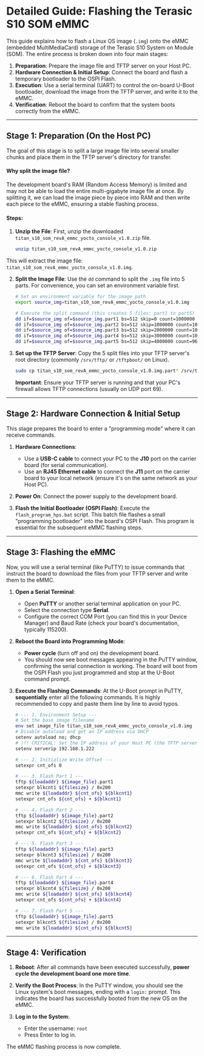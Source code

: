 # Detailed Guide: Flashing the Terasic S10 SOM eMMC

This guide explains how to flash a Linux OS image (`.img`) onto the eMMC (embedded MultiMediaCard) storage of the Terasic S10 System on Module (SOM). The entire process is broken down into four main stages:

1.  **Preparation**: Prepare the image file and TFTP server on your Host PC.
2.  **Hardware Connection & Initial Setup**: Connect the board and flash a temporary bootloader to the OSPI Flash.
3.  **Execution**: Use a serial terminal (UART) to control the on-board U-Boot bootloader, download the image from the TFTP server, and write it to the eMMC.
4.  **Verification**: Reboot the board to confirm that the system boots correctly from the eMMC.

---

## Stage 1: Preparation (On the Host PC)

The goal of this stage is to split a large image file into several smaller chunks and place them in the TFTP server's directory for transfer.

#### Why split the image file?
The development board's RAM (Random Access Memory) is limited and may not be able to load the entire multi-gigabyte image file at once. By splitting it, we can load the image piece by piece into RAM and then write each piece to the eMMC, ensuring a stable flashing process.

#### Steps:

1.  **Unzip the File**:
    First, unzip the downloaded `titan_s10_som_revA_emmc_yocto_console_v1.0.zip` file.
    
    ```bash
    unzip titan_s10_som_revA_emmc_yocto_console_v1.0.zip
    ```
This will extract the image file: `titan_s10_som_revA_emmc_yocto_console_v1.0.img`.
    
2. **Split the Image File**:
   Use the `dd` command to split the `.img` file into 5 parts. For convenience, you can set an environment variable first.
   ```bash
   # Set an environment variable for the image path
   export source_img=titan_s10_som_revA_emmc_yocto_console_v1.0.img
   
   # Execute the split command (this creates 5 files: part1 to part5)
   dd if=$source_img of=$source_img.part1 bs=512 skip=0 count=1000000
   dd if=$source_img of=$source_img.part2 bs=512 skip=1000000 count=1000000
   dd if=$source_img of=$source_img.part3 bs=512 skip=2000000 count=1000000
   dd if=$source_img of=$source_img.part4 bs=512 skip=3000000 count=1000000
   dd if=$source_img of=$source_img.part5 bs=512 skip=4000000 count=96000
   ```

3.  **Set up the TFTP Server**:
    Copy the 5 split files into your TFTP server's root directory (commonly `/srv/tftp/` or `/tftpboot/` on Linux).
    
    ```bash
    sudo cp titan_s10_som_revA_emmc_yocto_console_v1.0.img.part* /srv/tftp/
    ```
    **Important**: Ensure your TFTP server is running and that your PC's firewall allows TFTP connections (usually on UDP port 69).

---

## Stage 2: Hardware Connection & Initial Setup

This stage prepares the board to enter a "programming mode" where it can receive commands.

1.  **Hardware Connections**:
    - Use a **USB-C cable** to connect your PC to the **J10** port on the carrier board (for serial communication).
    - Use an **RJ45 Ethernet cable** to connect the **J11** port on the carrier board to your local network (ensure it's on the same network as your Host PC).

2.  **Power On**:
    Connect the power supply to the development board.

3.  **Flash the Initial Bootloader (OSPI Flash)**:
    Execute the `flash_program_hps.bat` script. This batch file flashes a small "programming bootloader" into the board's OSPI Flash. This program is essential for the subsequent eMMC flashing steps.

---

## Stage 3: Flashing the eMMC

Now, you will use a serial terminal (like PuTTY) to issue commands that instruct the board to download the files from your TFTP server and write them to the eMMC.

1.  **Open a Serial Terminal**:
    - Open **PuTTY** or another serial terminal application on your PC.
    - Select the connection type **Serial**.
    - Configure the correct COM Port (you can find this in your Device Manager) and Baud Rate (check your board's documentation, typically 115200).

2.  **Reboot the Board into Programming Mode**:
    - **Power cycle** (turn off and on) the development board.
    - You should now see boot messages appearing in the PuTTY window, confirming the serial connection is working. The board will boot from the OSPI Flash you just programmed and stop at the U-Boot command prompt.

3. **Execute the Flashing Commands**:
   At the U-Boot prompt in PuTTY, **sequentially** enter all the following commands. It is highly recommended to copy and paste them line by line to avoid typos.

   ```bash
   # --- 1. Environment Setup ---
   # Set the base image filename
   env set image_file titan_s10_som_revA_emmc_yocto_console_v1.0.img
   # Disable autoload and get an IP address via DHCP
   setenv autoload no; dhcp
   # !!! CRITICAL: Set the IP address of your Host PC (the TFTP server) !!!
   setenv serverip 192.168.1.222
   
   # --- 2. Initialize Write Offset ---
   setexpr cnt_ofs 0
   
   # --- 3. Flash Part 1 ---
   tftp ${loadaddr} ${image_file}.part1
   setexpr blkcnt1 ${filesize} / 0x200
   mmc write ${loadaddr} ${cnt_ofs} ${blkcnt1}
   setexpr cnt_ofs ${cnt_ofs} + ${blkcnt1}
   
   # --- 4. Flash Part 2 ---
   tftp ${loadaddr} ${image_file}.part2
   setexpr blkcnt2 ${filesize} / 0x200
   mmc write ${loadaddr} ${cnt_ofs} ${blkcnt2}
   setexpr cnt_ofs ${cnt_ofs} + ${blkcnt2}
   
   # --- 5. Flash Part 3 ---
   tftp ${loadaddr} ${image_file}.part3
   setexpr blkcnt3 ${filesize} / 0x200
   mmc write ${loadaddr} ${cnt_ofs} ${blkcnt3}
   setexpr cnt_ofs ${cnt_ofs} + ${blkcnt3}
   
   # --- 6. Flash Part 4 ---
   tftp ${loadaddr} ${image_file}.part4
   setexpr blkcnt4 ${filesize} / 0x200
   mmc write ${loadaddr} ${cnt_ofs} ${blkcnt4}
   setexpr cnt_ofs ${cnt_ofs} + ${blkcnt4}
   
   # --- 7. Flash Part 5 ---
   tftp ${loadaddr} ${image_file}.part5
   setexpr blkcnt5 ${filesize} / 0x200
   mmc write ${loadaddr} ${cnt_ofs} ${blkcnt5}
   
   ```

   

---

## Stage 4: Verification

1.  **Reboot**:
    After all commands have been executed successfully, **power cycle the development board one more time**.

2.  **Verify the Boot Process**:
    In the PuTTY window, you should see the Linux system's boot messages, ending with a `login:` prompt. This indicates the board has successfully booted from the new OS on the eMMC.

3.  **Log in to the System**:
    - Enter the username: `root`
    - Press Enter to log in.

The eMMC flashing process is now complete.

````

````